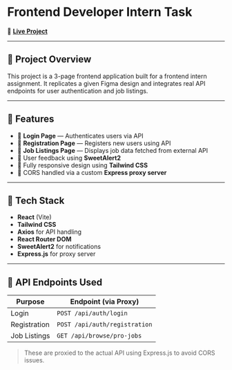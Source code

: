 # Frontend Developer Intern Task

🔗 **[Live Project](https://stirring-cranachan-a684e4.netlify.app/)**   

---

## 📁 Project Overview

This project is a 3-page frontend application built for a frontend intern assignment. It replicates a given Figma design and integrates real API endpoints for user authentication and job listings.

---

## 🧩 Features

- 🔐 **Login Page** — Authenticates users via API  
- 📝 **Registration Page** — Registers new users using API  
- 💼 **Job Listings Page** — Displays job data fetched from external API  
- 💬 User feedback using **SweetAlert2**  
- 📱 Fully responsive design using **Tailwind CSS**  
- 🔄 CORS handled via a custom **Express proxy server**

---

## 🧪 Tech Stack

- **React** (Vite)
- **Tailwind CSS**
- **Axios** for API handling
- **React Router DOM**
- **SweetAlert2** for notifications
- **Express.js** for proxy server

---

## 📡 API Endpoints Used

| Purpose        | Endpoint (via Proxy)               |
|----------------|-------------------------------------|
| Login          | `POST /api/auth/login`              |
| Registration   | `POST /api/auth/registration`       |
| Job Listings   | `GET /api/browse/pro-jobs`          |

> These are proxied to the actual API using Express.js to avoid CORS issues.

